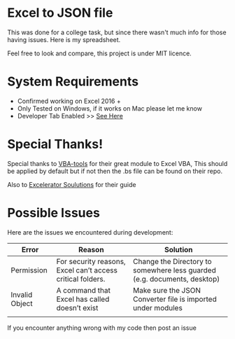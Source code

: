 # Excel to JSON file

This was done for a college task, but since there wasn't much info for those having issues. Here is my spreadsheet.

Feel free to look and compare, this project is under MIT licence.

# System Requirements

- Confirmed working on Excel 2016 +
- Only Tested on Windows, if it works on Mac please let me know
- Developer Tab Enabled >> [See Here](https://support.microsoft.com/en-us/topic/show-the-developer-tab-e1192344-5e56-4d45-931b-e5fd9bea2d45)

# Special Thanks!

Special thanks to [VBA-tools](https://github.com/VBA-tools/VBA-JSON) for their great module to Excel VBA, This should be applied by default but if not then the .bs file can be found on their repo.

Also to [Excelerator Soulutions](https://excelerator.solutions/) for their guide

# Possible Issues

Here are the issues we encountered during development:

|     **Error**           |     **Reason**                                                      |     **Solution**                                                                  |
|-------------------------|---------------------------------------------------------------------|-----------------------------------------------------------------------------------|
|     Permission          |     For security reasons,   Excel can’t access critical folders.    |     Change the   Directory to somewhere less guarded (e.g. documents, desktop)    |
|     Invalid   Object    |     A command   that Excel has called doesn’t exist                 |     Make sure the   JSON Converter file is imported under modules                 |
|                         |                                                                     |                                                                                   |

If you encounter anything wrong with my code then post an issue
